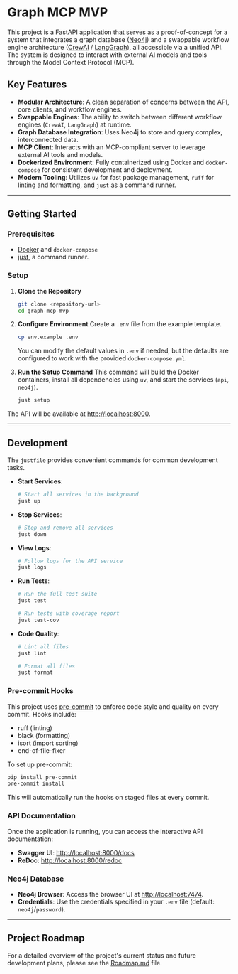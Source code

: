 # Graph MCP MVP

This project is a FastAPI application that serves as a proof-of-concept for a system that integrates a graph database ([Neo4j](https://neo4j.com/)) and a swappable workflow engine architecture ([CrewAI](https://www.crewai.com/) / [LangGraph](https://langchain-ai.github.io/langgraph/)), all accessible via a unified API. The system is designed to interact with external AI models and tools through the Model Context Protocol (MCP).

## Key Features

-   **Modular Architecture**: A clean separation of concerns between the API, core clients, and workflow engines.
-   **Swappable Engines**: The ability to switch between different workflow engines (`CrewAI`, `LangGraph`) at runtime.
-   **Graph Database Integration**: Uses Neo4j to store and query complex, interconnected data.
-   **MCP Client**: Interacts with an MCP-compliant server to leverage external AI tools and models.
-   **Dockerized Environment**: Fully containerized using Docker and `docker-compose` for consistent development and deployment.
-   **Modern Tooling**: Utilizes `uv` for fast package management, `ruff` for linting and formatting, and `just` as a command runner.

---

## Getting Started

### Prerequisites

-   [Docker](https://www.docker.com/products/docker-desktop/) and `docker-compose`
-   [just](https://just.systems/man/en/chapter_4.html), a command runner.

### Setup

1.  **Clone the Repository**
    ```bash
    git clone <repository-url>
    cd graph-mcp-mvp
    ```

2.  **Configure Environment**
    Create a `.env` file from the example template.
    ```bash
    cp env.example .env
    ```
    You can modify the default values in `.env` if needed, but the defaults are configured to work with the provided `docker-compose.yml`.

3.  **Run the Setup Command**
    This command will build the Docker containers, install all dependencies using `uv`, and start the services (`api`, `neo4j`).
    ```bash
    just setup
    ```

The API will be available at [http://localhost:8000](http://localhost:8000).

---

## Development

The `justfile` provides convenient commands for common development tasks.

-   **Start Services**:
    ```bash
    # Start all services in the background
    just up
    ```
-   **Stop Services**:
    ```bash
    # Stop and remove all services
    just down
    ```
-   **View Logs**:
    ```bash
    # Follow logs for the API service
    just logs
    ```
-   **Run Tests**:
    ```bash
    # Run the full test suite
    just test

    # Run tests with coverage report
    just test-cov
    ```
-   **Code Quality**:
    ```bash
    # Lint all files
    just lint

    # Format all files
    just format
    ```

### Pre-commit Hooks

This project uses [pre-commit](https://pre-commit.com/) to enforce code style and quality on every commit. Hooks include:
- ruff (linting)
- black (formatting)
- isort (import sorting)
- end-of-file-fixer

To set up pre-commit:

```bash
pip install pre-commit
pre-commit install
```

This will automatically run the hooks on staged files at every commit.

### API Documentation

Once the application is running, you can access the interactive API documentation:

-   **Swagger UI**: [http://localhost:8000/docs](http://localhost:8000/docs)
-   **ReDoc**: [http://localhost:8000/redoc](http://localhost:8000/redoc)

### Neo4j Database

-   **Neo4j Browser**: Access the browser UI at [http://localhost:7474](http://localhost:7474).
-   **Credentials**: Use the credentials specified in your `.env` file (default: `neo4j`/`password`).

---

## Project Roadmap

For a detailed overview of the project's current status and future development plans, please see the [Roadmap.md](Roadmap.md) file.

